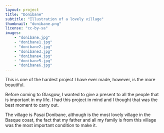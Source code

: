 ```yaml
---
layout: project
title: "Donibane"
subtitle: "Illustration of a lovely village"
thumbnail: "donibane.png"
license: "cc-by-sa"
images:
    - "donibane.jpg"
    - "donibane1.jpg"
    - "donibane2.jpg"
    - "donibane3.jpg"
    - "donibane4.jpg"
    - "donibane5.jpg"
    - "donibane6.jpg"
---
```


This is one of the hardest project I have ever made, however, is the more
beautiful.

Before coming to Glasgow, I wanted to give a present to all the people that is
important in my life. I had this project in mind and I thought that was the best
moment to carry out.

The village is Pasai Donibane, although is the most lovely village in the Basque coast, the
fact that my father and all my family is from this village was the most
important condition to make it.

